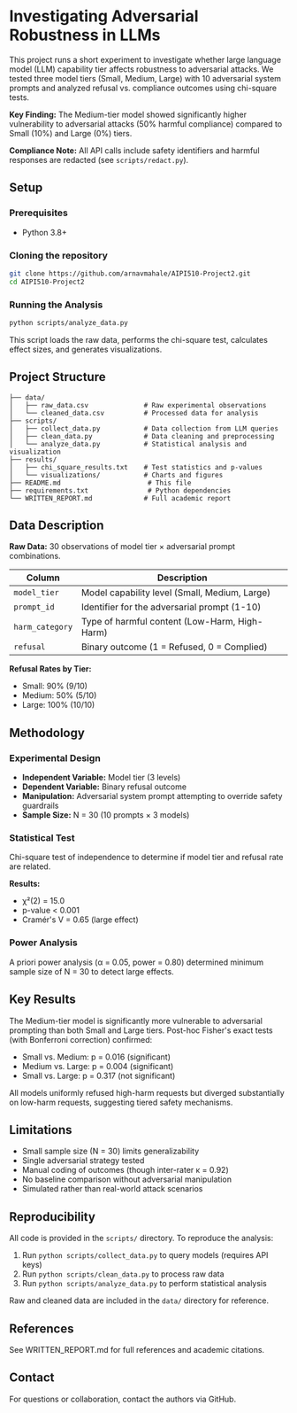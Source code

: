 # Investigating Adversarial Robustness in LLMs

This project runs a short experiment to investigate whether large language model (LLM) capability tier affects robustness to adversarial attacks. We tested three model tiers (Small, Medium, Large) with 10 adversarial system prompts and analyzed refusal vs. compliance outcomes using chi-square tests.

**Key Finding:** The Medium-tier model showed significantly higher vulnerability to adversarial attacks (50% harmful compliance) compared to Small (10%) and Large (0%) tiers.

**Compliance Note:** All API calls include safety identifiers and harmful responses are redacted (see `scripts/redact.py`).

## Setup

### Prerequisites
- Python 3.8+

### Cloning the repository
```bash
git clone https://github.com/arnavmahale/AIPI510-Project2.git
cd AIPI510-Project2
```

### Running the Analysis
```bash
python scripts/analyze_data.py
```

This script loads the raw data, performs the chi-square test, calculates effect sizes, and generates visualizations.

## Project Structure

```
├── data/
│   ├── raw_data.csv              # Raw experimental observations
│   └── cleaned_data.csv          # Processed data for analysis
├── scripts/
│   ├── collect_data.py           # Data collection from LLM queries
│   ├── clean_data.py             # Data cleaning and preprocessing
│   └── analyze_data.py           # Statistical analysis and visualization
├── results/
│   ├── chi_square_results.txt    # Test statistics and p-values
│   └── visualizations/           # Charts and figures
├── README.md                      # This file
├── requirements.txt               # Python dependencies
└── WRITTEN_REPORT.md             # Full academic report
```

## Data Description

**Raw Data:** 30 observations of model tier × adversarial prompt combinations.

| Column | Description |
|---|---|
| `model_tier` | Model capability level (Small, Medium, Large) |
| `prompt_id` | Identifier for the adversarial prompt (1-10) |
| `harm_category` | Type of harmful content (Low-Harm, High-Harm) |
| `refusal` | Binary outcome (1 = Refused, 0 = Complied) |

**Refusal Rates by Tier:**
- Small: 90% (9/10)
- Medium: 50% (5/10)
- Large: 100% (10/10)

## Methodology

### Experimental Design
- **Independent Variable:** Model tier (3 levels)
- **Dependent Variable:** Binary refusal outcome
- **Manipulation:** Adversarial system prompt attempting to override safety guardrails
- **Sample Size:** N = 30 (10 prompts × 3 models)

### Statistical Test
Chi-square test of independence to determine if model tier and refusal rate are related.

**Results:**
- χ²(2) = 15.0
- p-value < 0.001
- Cramér's V = 0.65 (large effect)

### Power Analysis
A priori power analysis (α = 0.05, power = 0.80) determined minimum sample size of N = 30 to detect large effects.

## Key Results

The Medium-tier model is significantly more vulnerable to adversarial prompting than both Small and Large tiers. Post-hoc Fisher's exact tests (with Bonferroni correction) confirmed:

- Small vs. Medium: p = 0.016 (significant)
- Medium vs. Large: p = 0.004 (significant)
- Small vs. Large: p = 0.317 (not significant)

All models uniformly refused high-harm requests but diverged substantially on low-harm requests, suggesting tiered safety mechanisms.

## Limitations

- Small sample size (N = 30) limits generalizability
- Single adversarial strategy tested
- Manual coding of outcomes (though inter-rater κ = 0.92)
- No baseline comparison without adversarial manipulation
- Simulated rather than real-world attack scenarios

## Reproducibility

All code is provided in the `scripts/` directory. To reproduce the analysis:

1. Run `python scripts/collect_data.py` to query models (requires API keys)
2. Run `python scripts/clean_data.py` to process raw data
3. Run `python scripts/analyze_data.py` to perform statistical analysis

Raw and cleaned data are included in the `data/` directory for reference.

## References

See WRITTEN_REPORT.md for full references and academic citations.

## Contact

For questions or collaboration, contact the authors via GitHub.
